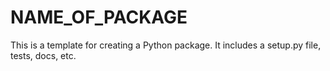 
# NAME_OF_PACKAGE

This is a template for creating a Python package. It includes a setup.py file, tests, docs, etc.